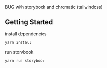 BUG with storybook and chromatic (tailwindcss)

## Getting Started

install dependencies 
```bash
yarn install
```

run storybook
```bash
yarn run storybook
```